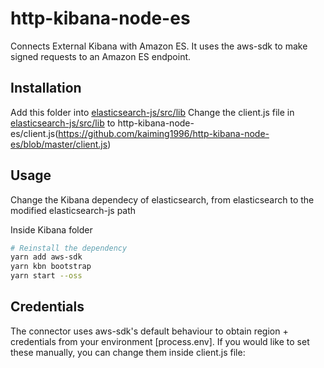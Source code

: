 # http-kibana-node-es

Connects External Kibana with Amazon ES. It uses the aws-sdk to make signed requests to an Amazon ES endpoint.

## Installation

Add this folder into [elasticsearch-js/src/lib](https://github.com/elastic/elasticsearch-js/src/lib)
Change the client.js file in [elasticsearch-js/src/lib](https://github.com/elastic/elasticsearch-js/src/lib) to http-kibana-node-es/client.js(https://github.com/kaiming1996/http-kibana-node-es/blob/master/client.js)

## Usage

Change the Kibana dependecy of elasticsearch, from elasticsearch to the modified elasticsearch-js path

Inside Kibana folder
```bash
# Reinstall the dependency
yarn add aws-sdk
yarn kbn bootstrap
yarn start --oss
```

## Credentials

The connector uses aws-sdk's default behaviour to obtain region + credentials from your environment [process.env]. If you would like to set these manually, you can change them inside client.js file:
